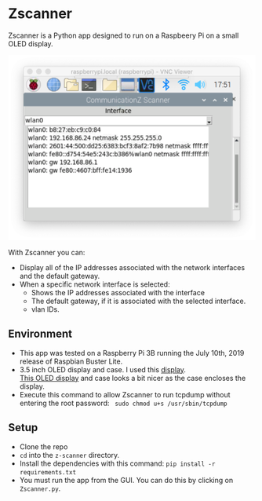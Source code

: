# Zscanner
Zscanner is a Python app designed to run on a Raspbeery Pi on a small OLED display.

![Zscanner](img/Zscanner.png)

With Zscanner you can:
* Display all of the IP addresses associated with the network interfaces and the default gateway.
* When a specific network interface is selected:
  * Shows the IP addresses associated with the interface
  * The default gateway, if it is associated with the selected interface.
  * vlan IDs.
  
  
##  Environment
* This app was tested on a Raspberry Pi 3B running the July 10th, 2019 release of Raspbian Buster Lite.
* 3.5 inch OLED display and case.  I used this [display](https://www.amazon.com/gp/product/B07DWSQMKR/ref=ppx_yo_dt_b_asin_title_o01_s00?ie=UTF8&psc=1).  
[This OLED display](https://www.amazon.com/Raspberry-320x480-Monitor-Raspbian-RetroPie/dp/B07N38B86S/ref=sr_1_1?keywords=for+Raspberry+Pi+3+B%2B+3.5+inch+Touch+Screen+with+Case%2C+320x480+Pixel+Monitor+TFT+LCD+Game+Display+%5BSupport+Raspbian%2C+Ubuntu%2C+Kali%2C+RetroPie+System%5D&qid=1565227362&s=electronics&sr=1-1) 
and case looks a bit nicer as the case encloses the display.
* Execute this command to allow Zscanner to run tcpdump without entering the root password: ``` sudo chmod u+s /usr/sbin/tcpdump```

## Setup
* Clone the repo
* `cd` into the `z-scanner` directory.
* Install the dependencies with this command: ```pip install -r requirements.txt```
* You must run the app from the GUI.  You can do this by clicking on ```Zscanner.py```.  
